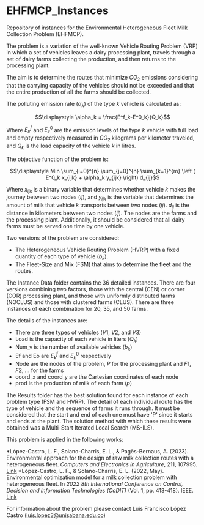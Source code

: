 # EHFMCP_Instances
Repository of instances for the Environmental Heterogeneous Fleet Milk Collection Problem (EHFMCP).

The problem is a variation of the well-known Vehicle Routing Problem (VRP) in which a set of vehicles leaves a dairy processing plant, travels through a set of dairy farms collecting the production, and then returns to the processing plant.

The aim is to determine the routes that minimize $CO_2$ emissions considering that the carrying capacity of the vehicles should not be exceeded and that the entire production of all the farms should be collected.

The polluting emission rate ($\alpha_k$) of the type $k$ vehicle is calculated as:

$$\displaystyle \alpha_k = \frac{E^f_k-E^0_k}{Q_k}$$

Where $E^f_k$ and $E^0_k$ are the emission levels of the type $k$ vehicle with full load and empty respectively measured in $CO_2$ kilograms per kilometer traveled, and $Q_k$ is the load capacity of the vehicle $k$ in litres.

The objective function of the problem is:

$$\displaystyle Min \sum_{i=0}^{n} \sum_{j=0}^{n} \sum_{k=1}^{m} \left ( E^0_k  x_{ijk}  + \alpha_k y_{ijk} \right) d_{ij}$$

Where $x_{ijk}$ is a binary variable that determines whether vehicle $k$ makes the journey between two nodes ($ij$), and $y_{ijk}$ is the variable that determines the amount of milk that vehicle $k$ transports between two nodes ($ij$). $d_{ij}$ is the distance in kilometers between two nodes ($ij$). The nodes are the farms and the processing plant. Additionally, it should be considered that all dairy farms must be served one time by one vehicle. 

Two versions of the problem are considered:
* The Heterogeneous Vehicle Routing Problem (HVRP) with a fixed quantity of each type of vehicle ($b_k$).
* The Fleet-Size and Mix (FSM) that aims to determine the fleet and the routes.

The Instance Data folder contains the 36 detailed instances. There are four versions combining two factors, those with the central (CEN) or corner (COR) processing plant, and those with uniformly distributed farms (NOCLUS) and those with clustered farms (CLUS). There are three instances of each combination for 20, 35, and 50 farms.

The details of the instances are:
* There are three types of vehicles ($V1$, $V2$, and $V3$)
* Load is the capacity of each vehicle in liters ($Q_k$)
* Num_v is the number of available vehicles ($b_k$)
* Ef and Eo are $E^f_k$ and $E^0_k$ respectively
* Node are the nodes of the problem, $P$ for the processing plant and $F1$, $F2$, ... for the farms
* coord_x and coord_y are the Cartesian coordinates of each node
* prod is the production of milk of each farm ($p$) 

The Results folder has the best solution found for each instance of each problem type (FSM and HVRP). The detail of each individual route has the type of vehicle and the sequence of farms it runs through. It must be considered that the start and end of each one must have 'P' since it starts and ends at the plant. The solution method with which these results were obtained was a Multi-Start Iterated Local Search (MS-ILS).

This problem is applied in the following works:

*López-Castro, L. F., Solano-Charris, E. L., & Pagès-Bernaus, A. (2023). Environmental approach for the design of raw milk collection routes with a heterogeneous fleet. *Computers and Electronics in Agriculture*, 211, 107995. [Link](https://www.sciencedirect.com/science/article/pii/S0168169923003836)
*López-Castro, L. F., & Solano-Charris, E. L. (2022, May). Environmental optimization model for a milk collection problem with heterogeneous fleet. In *2022 8th International Conference on Control, Decision and Information Technologies (CoDIT)* (Vol. 1, pp. 413-418). IEEE. [Link](https://ieeexplore.ieee.org/abstract/document/9804059?casa_token=lKi3Z1AkhY8AAAAA:c4c5dDHORPHhh0iuYlRNsPVMGoJHl5wpiQ1_0Kqam-46_lwkBBPgqS9dWVPiXwlbYajn7S0zR50)

For information about the problem please contact Luis Francisco López Castro (luis.lopez3@unisabana.edu.co)


